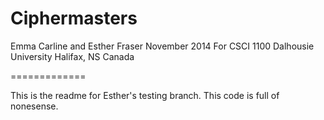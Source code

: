 Ciphermasters
=============

Emma Carline and Esther Fraser
November 2014
For CSCI 1100
Dalhousie University
Halifax, NS
Canada

=============

This is the readme for Esther's testing branch. This code is full of nonesense.

